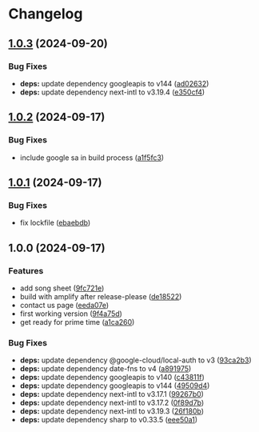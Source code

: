 # Changelog

## [1.0.3](https://github.com/patrickjmcd/the-irish-aires/compare/v1.0.2...v1.0.3) (2024-09-20)


### Bug Fixes

* **deps:** update dependency googleapis to v144 ([ad02632](https://github.com/patrickjmcd/the-irish-aires/commit/ad026329003536d8e12e615e460fa1d0b8592d48))
* **deps:** update dependency next-intl to v3.19.4 ([e350cf4](https://github.com/patrickjmcd/the-irish-aires/commit/e350cf4696c90cec660da5a7ee1eaef3fec0f07c))

## [1.0.2](https://github.com/patrickjmcd/the-irish-aires/compare/v1.0.1...v1.0.2) (2024-09-17)


### Bug Fixes

* include google sa in build process ([a1f5fc3](https://github.com/patrickjmcd/the-irish-aires/commit/a1f5fc387e481246ac58f0c7fdcb327273dba99b))

## [1.0.1](https://github.com/patrickjmcd/the-irish-aires/compare/v1.0.0...v1.0.1) (2024-09-17)


### Bug Fixes

* fix lockfile ([ebaebdb](https://github.com/patrickjmcd/the-irish-aires/commit/ebaebdb08f7910f4e1e582e3354c090008de74da))

## 1.0.0 (2024-09-17)


### Features

* add song sheet ([9fc721e](https://github.com/patrickjmcd/the-irish-aires/commit/9fc721e22c03d7723da60f2ce876ed9d304338b4))
* build with amplify after release-please ([de18522](https://github.com/patrickjmcd/the-irish-aires/commit/de18522b67cbef266c9d07b0311294aeb8e3386d))
* contact us page ([eeda07e](https://github.com/patrickjmcd/the-irish-aires/commit/eeda07e0df7c24ad2979ec68e45dfa9bdd323701))
* first working version ([9f4a75d](https://github.com/patrickjmcd/the-irish-aires/commit/9f4a75d1a21746e73653fa81e9137f0a20baf1f5))
* get ready for prime time ([a1ca260](https://github.com/patrickjmcd/the-irish-aires/commit/a1ca26060a6eb3169cbb8665a1d9b0394c16ad01))


### Bug Fixes

* **deps:** update dependency @google-cloud/local-auth to v3 ([93ca2b3](https://github.com/patrickjmcd/the-irish-aires/commit/93ca2b375fff7689a63dcdbe6959a935833629bb))
* **deps:** update dependency date-fns to v4 ([a891975](https://github.com/patrickjmcd/the-irish-aires/commit/a8919751c11041c83838a74b8a339e9e15bbe205))
* **deps:** update dependency googleapis to v140 ([c43811f](https://github.com/patrickjmcd/the-irish-aires/commit/c43811fbbd20377343aa1aae2d682c0b8f72d716))
* **deps:** update dependency googleapis to v144 ([49509d4](https://github.com/patrickjmcd/the-irish-aires/commit/49509d43084055bb80dec0dfe4d9e9df4c693f53))
* **deps:** update dependency next-intl to v3.17.1 ([99267b0](https://github.com/patrickjmcd/the-irish-aires/commit/99267b0e028aeadf42d88b8b8ca7a5333ecc0630))
* **deps:** update dependency next-intl to v3.17.2 ([0f89d7b](https://github.com/patrickjmcd/the-irish-aires/commit/0f89d7b3b9dfe2d7c04541f6ce17bcc58405dc67))
* **deps:** update dependency next-intl to v3.19.3 ([26f180b](https://github.com/patrickjmcd/the-irish-aires/commit/26f180b40a895c10c87eb431dea98c8a48b6007a))
* **deps:** update dependency sharp to v0.33.5 ([eee50a1](https://github.com/patrickjmcd/the-irish-aires/commit/eee50a10bc4c07337cf78fa0d434b95f48f37aa6))
